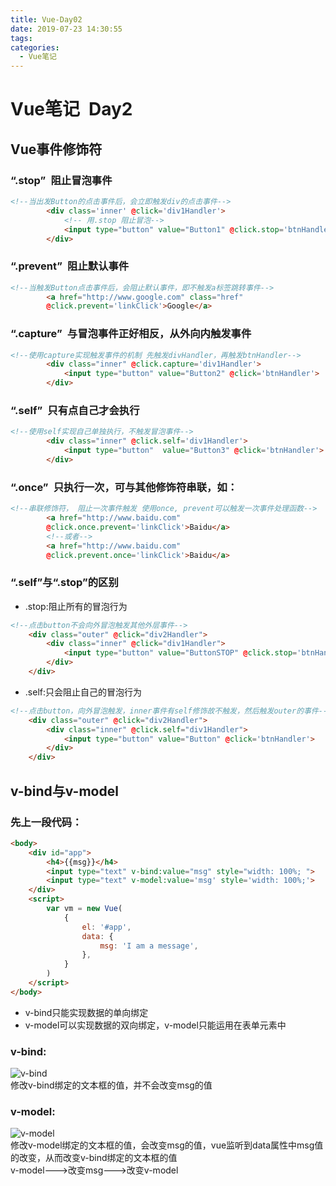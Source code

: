 ```yaml
---
title: Vue-Day02
date: 2019-07-23 14:30:55
tags:
categories: 
  - Vue笔记
---
```

# Vue笔记&ensp;Day2
## Vue事件修饰符
### “.stop”&ensp;阻止冒泡事件
```html
<!--当出发Button的点击事件后，会立即触发div的点击事件-->
        <div class='inner' @click='div1Handler'>
            <!-- 用.stop 阻止冒泡-->
            <input type="button" value="Button1" @click.stop='btnHandler'>
        </div>
```
<!--more-->

### “.prevent”&ensp;阻止默认事件

```html
<!--当触发Button点击事件后，会阻止默认事件，即不触发a标签跳转事件-->
        <a href="http://www.google.com" class="href"  
        @click.prevent='linkClick'>Google</a>
```
### “.capture”&ensp;与冒泡事件正好相反，从外向内触发事件
```html
<!--使用capture实现触发事件的机制 先触发divHandler，再触发btnHandler-->
        <div class="inner" @click.capture='div1Handler'>
            <input type="button" value="Button2" @click='btnHandler'>
        </div>
```
### “.self”&ensp;只有点自己才会执行
```html
<!--使用self实现自己单独执行，不触发冒泡事件-->
        <div class="inner" @click.self='div1Handler'> 
            <input type="button"  value="Button3" @click='btnHandler'>
        </div>
```
### “.once”&ensp;只执行一次，可与其他修饰符串联，如：
```html
<!--串联修饰符， 阻止一次事件触发 使用once, prevent可以触发一次事件处理函数-->
        <a href="http://www.baidu.com"  
        @click.once.prevent='linkClick'>Baidu</a>
        <!--或者-->
        <a href="http://www.baidu.com"  
        @click.prevent.once='linkClick'>Baidu</a>
```
### “.self”与“.stop”的区别
+ .stop:阻止所有的冒泡行为  
```html
<!--点击button不会向外冒泡触发其他外层事件-->
    <div class="outer" @click="div2Handler">
        <div class="inner" @click="div1Handler">
            <input type="button" value="ButtonSTOP" @click.stop='btnHandler'>
        </div>
    </div>
```
+ .self:只会阻止自己的冒泡行为  
```html
<!--点击button，向外冒泡触发，inner事件有self修饰故不触发，然后触发outer的事件-->
    <div class="outer" @click="div2Handler">
        <div class="inner" @click.self="div1Handler">
            <input type="button" value="Button" @click='btnHandler'>
        </div>
    </div> 
```
## v-bind与v-model
### 先上一段代码：  
```html
<body>
    <div id="app">
        <h4>{{msg}}</h4>
        <input type="text" v-bind:value="msg" style="width: 100%; "> 
        <input type="text" v-model:value='msg' style='width: 100%;'>
    </div>
    <script>
        var vm = new Vue(
            {
                el: '#app',
                data: {
                    msg: 'I am a message',
                },
            }
        )
    </script>
</body>
```
+ v-bind只能实现数据的单向绑定
+ v-model可以实现数据的双向绑定，v-model只能运用在表单元素中  
### v-bind:  
![v-bind](https://cdn.ego1st.cn/postImg/v-bind.gif)  
修改v-bind绑定的文本框的值，并不会改变msg的值  
### v-model:  
![v-model](https://cdn.ego1st.cn/postImg/v-model.gif)  
修改v-model绑定的文本框的值，会改变msg的值，vue监听到data属性中msg值的改变，从而改变v-bind绑定的文本框的值  
v-model--->改变msg--->改变v-model